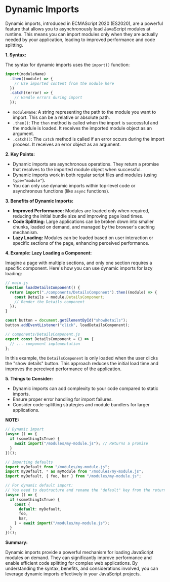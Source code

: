# Dynamic Imports

Dynamic imports, introduced in ECMAScript 2020 (ES2020), are a powerful feature that allows you to asynchronously load JavaScript modules at runtime. This means you can import modules only when they are actually needed by your application, leading to improved performance and code splitting.

**1. Syntax:**

The syntax for dynamic imports uses the `import()` function:

```javascript
import(moduleName)
  .then((module) => {
    // Use imported content from the module here
  })
  .catch((error) => {
    // Handle errors during import
  });
```

- `moduleName`: A string representing the path to the module you want to import. This can be a relative or absolute path.
- `.then()`: The `then` method is called when the import is successful and the module is loaded. It receives the imported module object as an argument.
- `.catch()`: The `catch` method is called if an error occurs during the import process. It receives an error object as an argument.

**2. Key Points:**

- Dynamic imports are asynchronous operations. They return a promise that resolves to the imported module object when successful.
- Dynamic imports work in both regular script files and modules (using `type="module"`).
- You can only use dynamic imports within top-level code or asynchronous functions (like `async` functions).

**3. Benefits of Dynamic Imports:**

- **Improved Performance:** Modules are loaded only when required, reducing the initial bundle size and improving page load times.
- **Code Splitting:** Large applications can be broken down into smaller chunks, loaded on demand, and managed by the browser's caching mechanism.
- **Lazy Loading:** Modules can be loaded based on user interaction or specific sections of the page, enhancing perceived performance.

**4. Example: Lazy Loading a Component:**

Imagine a page with multiple sections, and only one section requires a specific component. Here's how you can use dynamic imports for lazy loading:

```javascript
// main.js
function loadDetailsComponent() {
  return import("./components/DetailsComponent").then((module) => {
    const Details = module.DetailsComponent;
    // Render the Details component
  });
}

const button = document.getElementById("showDetails");
button.addEventListener("click", loadDetailsComponent);
```

```javascript
// components/DetailsComponent.js
export const DetailsComponent = () => {
  // ... component implementation
};
```

In this example, the `DetailsComponent` is only loaded when the user clicks the "show details" button. This approach reduces the initial load time and improves the perceived performance of the application.

**5. Things to Consider:**

- Dynamic imports can add complexity to your code compared to static imports.
- Ensure proper error handling for import failures.
- Consider code-splitting strategies and module bundlers for larger applications.

**NOTE:**

```javascript
// Dynamic import
(async () => {
  if (somethingIsTrue) {
    await import("/modules/my-module.js"); // Returns a promise
  }
})();

// Importing defaults
import myDefault from "/modules/my-module.js";
import myDefault, * as myModule from "/modules/my-module.js";
import myDefault, { foo, bar } from "/modules/my-module.js";

// For dynamic default import:
// You need to destructure and rename the "default" key from the returned object.
(async () => {
  if (somethingIsTrue) {
    const {
      default: myDefault,
      foo,
      bar,
    } = await import("/modules/my-module.js");
  }
})();
```

**Summary:**

Dynamic imports provide a powerful mechanism for loading JavaScript modules on demand. They can significantly improve performance and enable efficient code splitting for complex web applications. By understanding the syntax, benefits, and considerations involved, you can leverage dynamic imports effectively in your JavaScript projects.
